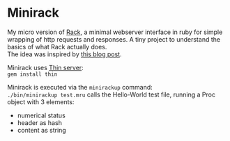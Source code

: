 # Minirack

My micro version of [Rack](https://github.com/rack/rack), a minimal webserver interface in ruby for simple wrapping of http requests and responses. A tiny project to understand the basics of what Rack actually does.<br>
The idea was inspired by [this blog post](http://www.kavinder.com/blog/2014-10-10-rebuild-a-gem-rack/).

Minirack uses [Thin server](https://github.com/macournoyer/thin/):<br>
`gem install thin`

Minirack is executed via the `minirackup` command:<br>
`./bin/minirackup test.mru` calls the Hello-World test file, running a Proc object with 3 elements:
* numerical status
* header as hash
* content as string


